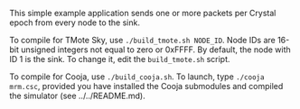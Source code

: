 This simple example application sends one or more packets per Crystal epoch from every node to the sink.

To compile for TMote Sky, use `./build_tmote.sh NODE_ID`. Node IDs are 16-bit unsigned integers not equal to zero or 0xFFFF.
By default, the node with ID 1 is the sink. To change it, edit the `build_tmote.sh` script.

To compile for Cooja, use `./build_cooja.sh`. To launch, type `./cooja mrm.csc`, provided you have installed the Cooja submodules and 
compiled the simulator (see ../../README.md).
